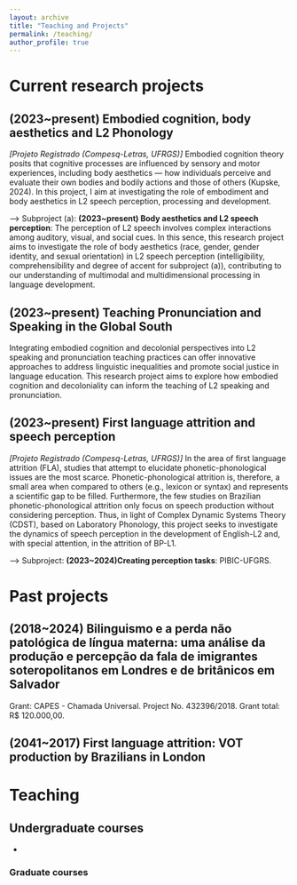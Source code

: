 ```yaml
---
layout: archive
title: "Teaching and Projects"
permalink: /teaching/
author_profile: true
---
```


# Current research projects
## (2023~present) Embodied cognition, body aesthetics and L2 Phonology
  
*[Projeto Registrado (Compesq-Letras, UFRGS)]* Embodied cognition theory posits that cognitive processes are influenced by sensory and motor experiences, including body aesthetics — how individuals perceive and evaluate their own bodies and bodily actions and those of others (Kupske, 2024). In this project, I aim at investigating the role of embodiment and body aesthetics in L2 speech perception, processing and development. 

--> Subproject (a): **(2023~present) Body aesthetics and L2 speech perception**: The perception of L2 speech involves complex interactions among auditory, visual, and social cues. In this sence, this research project aims to investigate the role of body aesthetics (race, gender, gender identity, and sexual orientation) in L2 speech perception (intelligibility, comprehensibility and degree of accent for subproject (a)), contributing to our understanding of multimodal and multidimensional processing in language development.

## (2023~present) Teaching Pronunciation and Speaking in the Global South 

Integrating embodied cognition and decolonial perspectives into L2 speaking and pronunciation teaching practices can offer innovative approaches to address linguistic inequalities and promote social justice in language education. This research project aims to explore how embodied cognition and decoloniality can inform the teaching of L2 speaking and pronunciation.  

## (2023~present) First language attrition and speech perception

*[Projeto Registrado (Compesq-Letras, UFRGS)]* In the area of first ​​language attrition (FLA), studies that attempt to elucidate phonetic-phonological issues are the most scarce. Phonetic-phonological attrition is, therefore, a small area when compared to others (e.g., lexicon or syntax) and represents a scientific gap to be filled. Furthermore, the few studies on Brazilian phonetic-phonological attrition only focus on speech production without considering perception. Thus, in light of Complex Dynamic Systems Theory (CDST), based on Laboratory Phonology, this project seeks to investigate the dynamics of speech perception in the development of English-L2 and, with special attention, in the attrition of BP-L1.

--> Subproject: **(2023~2024)Creating perception tasks**: PIBIC-UFGRS.

# Past projects

## (2018~2024) Bilinguismo e a perda não patológica de língua materna: uma análise da produção e percepção da fala de imigrantes soteropolitanos em Londres e de britânicos em Salvador
  
Grant: CAPES - Chamada Universal. Project No. 432396/2018. Grant total: R$ 120.000,00.

## (2041~2017) First language attrition: VOT production by Brazilians in London 

  
# Teaching
## Undergraduate courses
- 
### Graduate courses
